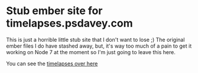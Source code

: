 # Stub ember site for timelapses.psdavey.com

This is just a horrible little stub site that I don't want to lose ;) The original ember files I do have stashed away, but, it's way too much of a pain to get it working on Node 7 at the moment so I'm just going to leave this here.

You can see the [timelapses over here](http://timelapses.psdavey.com)
